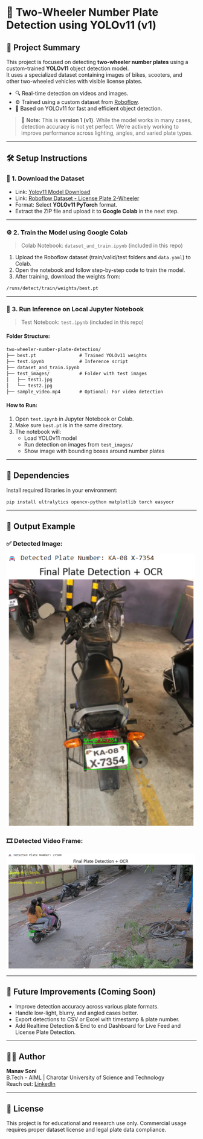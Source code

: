 
# 🛵 Two-Wheeler Number Plate Detection using YOLOv11 (v1)

## 📌 Project Summary

This project is focused on detecting **two-wheeler number plates** using a custom-trained **YOLOv11** object detection model.  
It uses a specialized dataset containing images of bikes, scooters, and other two-wheeled vehicles with visible license plates.

- 🔍 Real-time detection on videos and images.
- ⚙️ Trained using a custom dataset from [Roboflow](https://universe.roboflow.com/hari-i4xuq/license_plate-2-wheeler).
- 🧠 Based on YOLOv11 for fast and efficient object detection.

> 🔧 **Note:** This is **version 1 (v1)**. While the model works in many cases, detection accuracy is not yet perfect. We’re actively working to improve performance across lighting, angles, and varied plate types.

---

## 🛠️ Setup Instructions

### 📁 1. Download the Dataset

- Link: [Yolov11 Model Download](https://github.com/ultralytics/assets/releases/download/v8.3.0/yolo11m.pt)
- Link: [Roboflow Dataset - License Plate 2-Wheeler](https://universe.roboflow.com/hari-i4xuq/license_plate-2-wheeler)
- Format: Select **YOLOv11 PyTorch** format.
- Extract the ZIP file and upload it to **Google Colab** in the next step.

---

### ⚙️ 2. Train the Model using Google Colab

> Colab Notebook: `dataset_and_train.ipynb` (included in this repo)

1. Upload the Roboflow dataset (train/valid/test folders and `data.yaml`) to Colab.
2. Open the notebook and follow step-by-step code to train the model.
3. After training, download the weights from:

```
/runs/detect/train/weights/best.pt
```

---

### 🧪 3. Run Inference on Local Jupyter Notebook

> Test Notebook: `test.ipynb` (included in this repo)

#### Folder Structure:

```
two-wheeler-number-plate-detection/
├── best.pt                # Trained YOLOv11 weights
├── test.ipynb             # Inference script
├── dataset_and_train.ipynb
├── test_images/           # Folder with test images
│   ├── test1.jpg
│   └── test2.jpg
├── sample_video.mp4       # Optional: For video detection
```

#### How to Run:

1. Open `test.ipynb` in Jupyter Notebook or Colab.
2. Make sure `best.pt` is in the same directory.
3. The notebook will:
   - Load YOLOv11 model
   - Run detection on images from `test_images/`
   - Show image with bounding boxes around number plates

---

## 🧩 Dependencies

Install required libraries in your environment:

```bash
pip install ultralytics opencv-python matplotlib torch easyocr 
```

---

## 🔄 Output Example

### ✅ Detected Image:
<img src="https://github.com/manavsoni05/Two-Wheeler-Number-Plate-Detection/blob/main/Test-Image.png" width="500"/>

### 🎞️ Detected Video Frame:
<img src="https://github.com/manavsoni05/Two-Wheeler-Number-Plate-Detection/blob/main/Test-Image-02.png" width="500"/>

---

## 🧠 Future Improvements (Coming Soon)

- Improve detection accuracy across various plate formats.
- Handle low-light, blurry, and angled cases better.
- Export detections to CSV or Excel with timestamp & plate number.
- Add Realtime Detection & End to end Dashboard for Live Feed and License Plate Detection.

---

## 👨‍💻 Author

**Manav Soni**  
B.Tech - AIML | Charotar University of Science and Technology  
Reach out: [LinkedIn](https://www.linkedin.com/in/manavsoni05) 

---

## 📄 License

This project is for educational and research use only. Commercial usage requires proper dataset license and legal plate data compliance.
